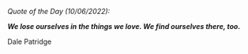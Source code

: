 *Quote of the Day (10/06/2022):*

_**We lose ourselves in the things we love. We find ourselves there, too.**_

Dale Patridge